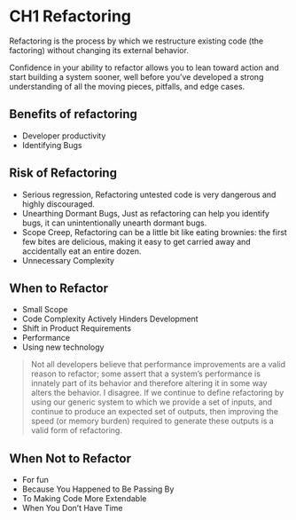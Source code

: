 # CH1 Refactoring

Refactoring is the process by which we restructure existing code (the factoring) without changing its external behavior.

Confidence in your ability to refactor allows you to lean toward action and start building a system sooner, well before you’ve developed a strong understanding of all the moving pieces, pitfalls, and edge cases.


## Benefits of refactoring

- Developer productivity
- Identifying Bugs

## Risk of Refactoring

- Serious regression, Refactoring untested code is very dangerous and highly discouraged.
- Unearthing Dormant Bugs, Just as refactoring can help you identify bugs, it can unintentionally unearth dormant
bugs.
- Scope Creep, Refactoring can be a little bit like eating brownies: the first few bites are delicious,
making it easy to get carried away and accidentally eat an entire dozen.
- Unnecessary Complexity

## When to Refactor

- Small Scope
- Code Complexity Actively Hinders Development
- Shift in Product Requirements
- Performance
- Using new technology

> Not all developers believe that performance improvements are a valid reason to refactor; some assert that a system’s performance is innately part of its behavior and therefore altering it in some way alters the behavior. I disagree. If we continue to define refactoring by using our generic system to which we provide a set of inputs, and continue to produce an expected set of outputs, then improving the speed (or memory burden) required to generate these outputs is a valid form of refactoring.

## When Not to Refactor

- For fun
- Because You Happened to Be Passing By
- To Making Code More Extendable
- When You Don’t Have Time



